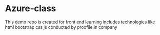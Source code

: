 # Azure-class
This demo repo is created for front end learning includes technologies like html bootstrap css js conducted by proofile.in company
